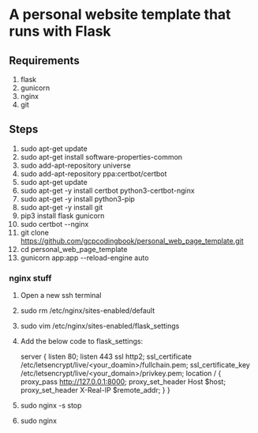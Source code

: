 # A personal website template that runs with Flask

## Requirements

1. flask
2. gunicorn
3. nginx
4. git

## Steps

1. sudo apt-get update
2. sudo apt-get install software-properties-common
3. sudo add-apt-repository universe
4. sudo add-apt-repository ppa:certbot/certbot
5. sudo apt-get update
6. sudo apt-get -y install certbot python3-certbot-nginx
7. sudo apt-get -y install python3-pip
8. sudo apt-get -y install git
9. pip3 install flask gunicorn
10. sudo certbot --nginx
11. git clone https://github.com/gcpcodingbook/personal_web_page_template.git
12. cd personal_web_page_template
13. gunicorn app:app --reload-engine auto

### nginx stuff

1. Open a new ssh terminal
2. sudo rm /etc/nginx/sites-enabled/default
3. sudo vim /etc/nginx/sites-enabled/flask_settings
4. Add the below code to flask_settings:

   server {
   listen 80;
   listen 443 ssl http2;
   ssl_certificate /etc/letsencrypt/live/<your_doamin>/fullchain.pem;
   ssl_certificate_key /etc/letsencrypt/live/<your_domain>/privkey.pem;
   location / {
   proxy_pass http://127.0.0.1:8000;
   proxy_set_header Host $host;
    proxy_set_header X-Real-IP $remote_addr;
   }
   }

5. sudo nginx -s stop
6. sudo nginx
